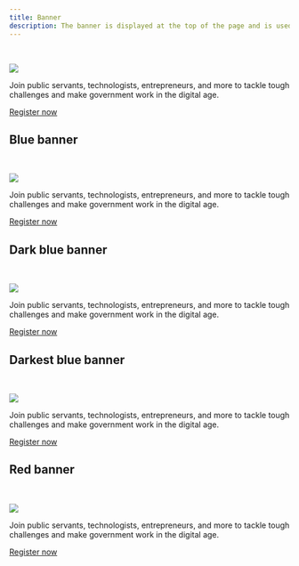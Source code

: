 ```yaml
---
title: Banner
description: The banner is displayed at the top of the page and is used to promote something — for example, an event, or a new round of fellowship applications.
---
```


<div class="preview">
  <div class="banner">
    <div class="banner__image-container" style="background-image: url('https://s3-us-west-1.amazonaws.com/codeforamerica-cms1/images/summit-audience.jpg');">
      &nbsp;
    </div>
    <div class="grid-box">
      <div class="col-6 shift-6">
        <div class="banner__content">
          <div class="banner__copy">
            <p><img src="https://s3-us-west-1.amazonaws.com/codeforamerica-cms1/images/summit-logo-blue.png" style="max-height:40px;"></p>
            <p>Join public servants, technologists, entrepreneurs, and more to tackle tough challenges and make government work in the digital age.</p>
          </div>
          <div class="banner__cta">
            <a href="#" class="button button-primary banner__link">Register now</a>
          </div>
        </div>
      </div>
    </div>
  </div>
</div>



## Blue banner

<div class="preview">
  <div class="banner banner--blue">
    <div class="banner__image-container" style="background-image: url('https://s3-us-west-1.amazonaws.com/codeforamerica-cms1/images/summit-audience.jpg');">
      &nbsp;
    </div>
    <div class="grid-box">
      <div class="col-6 shift-6">
        <div class="banner__content">
          <div class="banner__copy">
            <p><img src="https://s3-us-west-1.amazonaws.com/codeforamerica-cms1/images/summit-logo-white.png" style="max-height:40px;"></p>
            <p>Join public servants, technologists, entrepreneurs, and more to tackle tough challenges and make government work in the digital age.</p>
          </div>
          <div class="banner__cta">
            <a href="#" class="button button--reverse banner__link">Register now</a>
          </div>
        </div>
      </div>
    </div>
  </div>
</div>



## Dark blue banner

<div class="preview">
  <div class="banner banner--dark-blue">
    <div class="banner__image-container" style="background-image: url('https://s3-us-west-1.amazonaws.com/codeforamerica-cms1/images/summit-audience.jpg');">
      &nbsp;
    </div>
    <div class="grid-box">
      <div class="col-6 shift-6">
        <div class="banner__content">
          <div class="banner__copy">
            <p><img src="https://s3-us-west-1.amazonaws.com/codeforamerica-cms1/images/summit-logo-white.png" style="max-height:40px;"></p>
            <p>Join public servants, technologists, entrepreneurs, and more to tackle tough challenges and make government work in the digital age.</p>
          </div>
          <div class="banner__cta">
            <a href="#" class="button button--reverse banner__link">Register now</a>
          </div>
        </div>
      </div>
    </div>
  </div>
</div>



## Darkest blue banner

<div class="preview">
  <div class="banner banner--darkest-blue">
    <div class="banner__image-container" style="background-image: url('https://s3-us-west-1.amazonaws.com/codeforamerica-cms1/images/summit-audience.jpg');">
      &nbsp;
    </div>
    <div class="grid-box">
      <div class="col-6 shift-6">
        <div class="banner__content">
          <div class="banner__copy">
            <p><img src="https://s3-us-west-1.amazonaws.com/codeforamerica-cms1/images/summit-logo-white.png" style="max-height:40px;"></p>
            <p>Join public servants, technologists, entrepreneurs, and more to tackle tough challenges and make government work in the digital age.</p>
          </div>
          <div class="banner__cta">
            <a href="#" class="button button-primary banner__link">Register now</a>
          </div>
        </div>
      </div>
    </div>
  </div>
</div>



## Red banner

<div class="preview">
  <div class="banner banner--red">
    <div class="banner__image-container" style="background-image: url('https://s3-us-west-1.amazonaws.com/codeforamerica-cms1/images/summit-audience.jpg');">
      &nbsp;
    </div>
    <div class="grid-box">
      <div class="col-6 shift-6">
        <div class="banner__content">
          <div class="banner__copy">
            <p><img src="https://s3-us-west-1.amazonaws.com/codeforamerica-cms1/images/summit-logo-white.png" style="max-height:40px;"></p>
            <p>Join public servants, technologists, entrepreneurs, and more to tackle tough challenges and make government work in the digital age.</p>
          </div>
          <div class="banner__cta">
            <a href="#" class="button button--reverse banner__link">Register now</a>
          </div>
        </div>
      </div>
    </div>
  </div>
</div>
